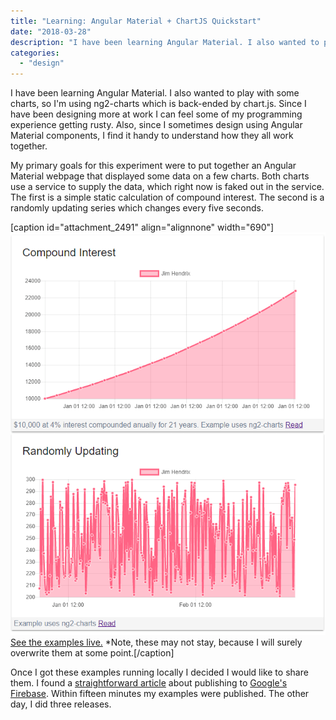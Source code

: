 ```yaml
---
title: "Learning: Angular Material + ChartJS Quickstart"
date: "2018-03-28"
description: "I have been learning Angular Material. I also wanted to play with some charts, so I'm using ng2-charts which is back-ended by chart.js. Since I have been designing more at work I can feel some of my programming experience getting rusty. Also, since I sometimes design using Angular Material components, I find it handy to understand how they all work together."
categories: 
  - "design"
---
```


I have been learning Angular Material. I also wanted to play with some charts, so I'm using ng2-charts which is back-ended by chart.js. Since I have been designing more at work I can feel some of my programming experience getting rusty. Also, since I sometimes design using Angular Material components, I find it handy to understand how they all work together.

My primary goals for this experiment were to put together an Angular Material webpage that displayed some data on a few charts. Both charts use a service to supply the data, which right now is faked out in the service. The first is a simple static calculation of compound interest. The second is a randomly updating series which changes every five seconds.

\[caption id="attachment\_2491" align="alignnone" width="690"\]![Capture](./images/capture-e1519587435790.png) [See the examples live.](https://angularexperimentation.firebaseapp.com/) \*Note, these may not stay, because I will surely overwrite them at some point.\[/caption\]

Once I got these examples running locally I decided I would like to share them. I found a [straightforward article](https://medium.com/codingthesmartway-com-blog/hosting-angular-2-applications-on-firebase-f194688c978d) about publishing to [Google's Firebase](https://firebase.google.com/). Within fifteen minutes my examples were published. The other day, I did three releases.
